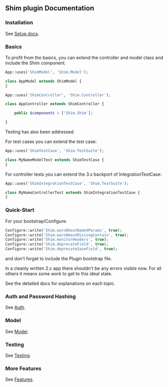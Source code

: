 ## Shim plugin Documentation

### Installation
See [Setup docs](SETUP.md).

### Basics
To profit from the basics, you can extend the controller and model class and include the Shim component.
```php
App::uses('ShimModel', 'Shim.Model');

class AppModel extends ShimModel {
}
```

```php
App::uses('ShimController', 'Shim.Controller');

class AppController extends ShimController {

	public $components = ['Shim.Shim'];

}
```

Testing has also been addressed.

For test cases you can extend the test case:
```php
App::uses('ShimTestCase', 'Shim.TestSuite');

class MyNameModelTest extends ShimTestCase {
}
```

For controller tests you can extend the 3.x backport of IntegrationTestCase:
```php
App::uses('ShimIntegrationTestCase', 'Shim.TestSuite');

class MyNameControllerTest extends ShimIntegrationTestCase {
}
```

### Quick-Start
For your bootstrap/Configure:
```php
Configure::write('Shim.warnAboutNamedParams', true);
Configure::write('Shim.warnAboutMissingContain', true);
Configure::write('Shim.monitorHeaders', true);
Configure::write('Shim.deprecateField', true);
Configure::write('Shim.deprecateSaveField', true);
```
and don't forget to include the Plugin bootstrap file.

In a cleanly written 2.x app there shouldn't be any errors visible now.
For all others it means some work to get to this ideal state.

See the detailed docs for explanations on each topic.

### Auth and Password Hashing
See [Auth](Auth.md).

### Model
See [Model](Model.md).

### Testing
See [Testing](Testing.md).

### More Features
See [Features](Features.md).
